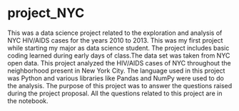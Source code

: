 # project_NYC

This was a data science project related to the exploration and analysis of NYC HIV/AIDS cases for the years 2010 to 2013. This was my first project while starting my major as data science student. The project includes basic coding learned during early days of class.The data set was taken from NYC open data. This project analyzed the HIV/AIDS cases of NYC throughout the neighborhood present in New York City. The language used in this project was Python and various libraries like Pandas and NumPy were used to do the analysis. The purpose of this project was to answer the questions raised during the project proposal. All the questions related to this project are in the notebook.
